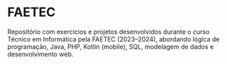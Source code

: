 # FAETEC
Repositório com exercícios e projetos desenvolvidos durante o curso Técnico em Informática pela FAETEC (2023–2024), abordando lógica de programação, Java, PHP, Kotlin (mobile), SQL, modelagem de dados e desenvolvimento web.
